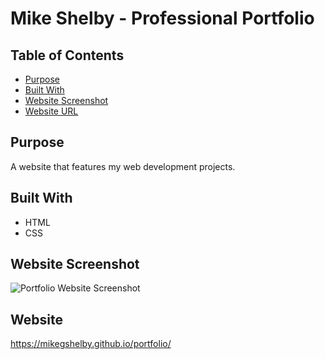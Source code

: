 # Mike Shelby - Professional Portfolio

## Table of Contents
* [Purpose](#purpose)
* [Built With](#built-with)
* [Website Screenshot](#website-screenshot)
* [Website URL](#website)

## Purpose
A website that features my web development projects.

## Built With
* HTML
* CSS

## Website Screenshot
![Portfolio Website Screenshot](https://github.com/mikegshelby/portfolio/raw/master/assets/images/portfolio-screenshot.jpg "Website Screenshot")


## Website
https://mikegshelby.github.io/portfolio/

